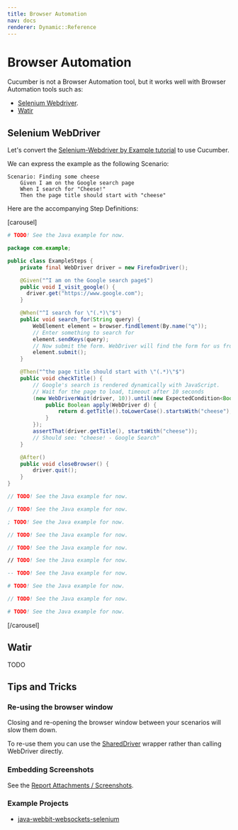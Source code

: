```yaml
---
title: Browser Automation
nav: docs
renderer: Dynamic::Reference
---
```


# Browser Automation

Cucumber is not a Browser Automation tool, but it works well with Browser
Automation tools such as:

* [Selenium Webdriver](http://docs.seleniumhq.org/projects/webdriver/).
* [Watir](http://watir.com/)

## Selenium WebDriver

Let's convert the [Selenium-Webdriver by Example tutorial](http://docs.seleniumhq.org/docs/03_webdriver.jsp#introducing-the-selenium-webdriver-api-by-example) to use Cucumber.

We can express the example as the following Scenario:

```gherkin
Scenario: Finding some cheese
	Given I am on the Google search page
	When I search for "Cheese!"
	Then the page title should start with "cheese"
```

Here are the accompanying Step Definitions:

[carousel]

```ruby
# TODO! See the Java example for now.
```

```java
package com.example;

public class ExampleSteps {
    private final WebDriver driver = new FirefoxDriver();

    @Given("^I am on the Google search page$")
    public void I_visit_google() {
      driver.get("https://www.google.com");
    }

    @When("^I search for \"(.*)\"$")
    public void search_for(String query) {
        WebElement element = browser.findElement(By.name("q"));
        // Enter something to search for
        element.sendKeys(query);
        // Now submit the form. WebDriver will find the form for us from the element
        element.submit();
    }

    @Then("^the page title should start with \"(.*)\"$")
    public void checkTitle() {
        // Google's search is rendered dynamically with JavaScript.
        // Wait for the page to load, timeout after 10 seconds
        (new WebDriverWait(driver, 10)).until(new ExpectedCondition<Boolean>() {
            public Boolean apply(WebDriver d) {
                return d.getTitle().toLowerCase().startsWith("cheese");
            }
        });
        assertThat(driver.getTitle(), startsWith("cheese"));
        // Should see: "cheese! - Google Search"
    }

    @After()
    public void closeBrowser() {
        driver.quit();
    }
}
```

```groovy
// TODO! See the Java example for now.
```

```javascript
// TODO! See the Java example for now.
```

```clojure
; TODO! See the Java example for now.
```

```cpp
// TODO! See the Java example for now.
```

```csharp
// TODO! See the Java example for now.
```

```fsharp
// TODO! See the Java example for now.
```

```lua
-- TODO! See the Java example for now.
```

```python
# TODO! See the Java example for now.
```

```scala
// TODO! See the Java example for now.
```

```tcl
# TODO! See the Java example for now.
```

[/carousel]

## Watir

TODO

## Tips and Tricks

### Re-using the browser window

Closing and re-opening the browser window between your scenarios will slow them down.

To re-use them you can use the [SharedDriver](https://github.com/cucumber/cucumber-jvm/blob/master/examples/java-webbit-websockets-selenium/src/test/java/cucumber/examples/java/websockets/SharedDriver.java) wrapper rather than calling WebDriver directly.

### Embedding Screenshots

See the [Report Attachments / Screenshots](/docs/reference#screenshots).

### Example Projects

* [java-webbit-websockets-selenium](https://github.com/cucumber/cucumber-jvm/tree/master/examples/java-webbit-websockets-selenium)
